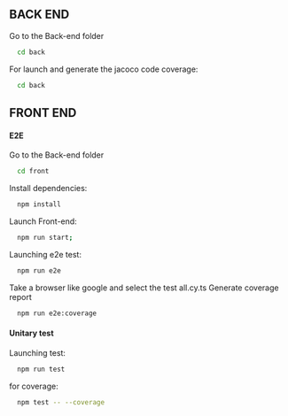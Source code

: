 ## BACK END

Go to the Back-end folder

```bash
  cd back
```

For launch and generate the jacoco code coverage:

```bash
  cd back
```

## FRONT END
#### E2E
Go to the Back-end folder

```bash
  cd front
```

Install dependencies:

```bash
  npm install
```

Launch Front-end:

```bash
  npm run start;
```

Launching e2e test:

```bash
  npm run e2e
```

Take a browser like google and select the test all.cy.ts
Generate coverage report
```bash
  npm run e2e:coverage
```

#### Unitary test
Launching test:

```bash
  npm run test
```

for coverage:

```bash
  npm test -- --coverage
```

